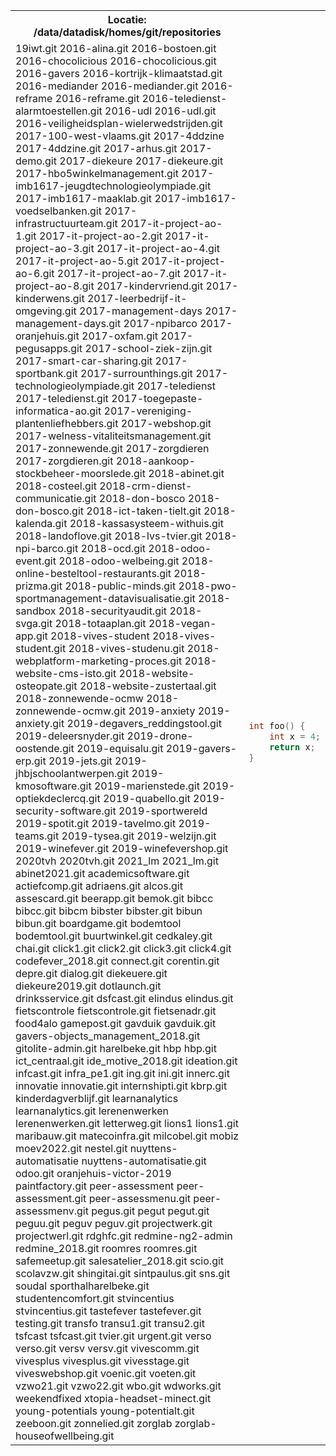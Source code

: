 <table>
<tr>
<th> Locatie: /data/datadisk/homes/git/repositories </th>
</tr>
<tr>
<td>
19iwt.git
2016-alina.git
2016-bostoen.git
2016-chocolicious
2016-chocolicious.git
2016-gavers
2016-kortrijk-klimaatstad.git
2016-mediander
2016-mediander.git
2016-reframe
2016-reframe.git
2016-teledienst-alarmtoestellen.git
2016-udl
2016-udl.git
2016-veiligheidsplan-wielerwedstrijden.git
2017-100-west-vlaams.git
2017-4ddzine
2017-4ddzine.git
2017-arhus.git
2017-demo.git
2017-diekeure
2017-diekeure.git
2017-hbo5winkelmanagement.git
2017-imb1617-jeugdtechnologieolympiade.git
2017-imb1617-maaklab.git
2017-imb1617-voedselbanken.git
2017-infrastructuurteam.git
2017-it-project-ao-1.git
2017-it-project-ao-2.git
2017-it-project-ao-3.git
2017-it-project-ao-4.git
2017-it-project-ao-5.git
2017-it-project-ao-6.git
2017-it-project-ao-7.git
2017-it-project-ao-8.git
2017-kindervriend.git
2017-kinderwens.git
2017-leerbedrijf-it-omgeving.git
2017-management-days
2017-management-days.git
2017-npibarco
2017-oranjehuis.git
2017-oxfam.git
2017-pegusapps.git
2017-school-ziek-zijn.git
2017-smart-car-sharing.git
2017-sportbank.git
2017-surrounthings.git
2017-technologieolympiade.git
2017-teledienst
2017-teledienst.git
2017-toegepaste-informatica-ao.git
2017-vereniging-plantenliefhebbers.git
2017-webshop.git
2017-welness-vitaliteitsmanagement.git
2017-zonnewende.git
2017-zorgdieren
2017-zorgdieren.git
2018-aankoop-stockbeheer-moorslede.git
2018-abinet.git
2018-costeel.git
2018-crm-dienst-communicatie.git
2018-don-bosco
2018-don-bosco.git
2018-ict-taken-tielt.git
2018-kalenda.git
2018-kassasysteem-withuis.git
2018-landoflove.git
2018-lvs-tvier.git
2018-npi-barco.git
2018-ocd.git
2018-odoo-event.git
2018-odoo-welbeing.git
2018-online-besteltool-restaurants.git
2018-prizma.git
2018-public-minds.git
2018-pwo-sportmanagement-datavisualisatie.git
2018-sandbox
2018-securityaudit.git
2018-svga.git
2018-totaaplan.git
2018-vegan-app.git
2018-vives-student
2018-vives-student.git
2018-vives-studenu.git
2018-webplatform-marketing-proces.git
2018-website-cms-isto.git
2018-website-osteopate.git
2018-website-zustertaal.git
2018-zonnewende-ocmw
2018-zonnewende-ocmw.git
2019-anxiety
2019-anxiety.git
2019-degavers_reddingstool.git
2019-deleersnyder.git
2019-drone-oostende.git
2019-equisalu.git
2019-gavers-erp.git
2019-jets.git
2019-jhbjschoolantwerpen.git
2019-kmosoftware.git
2019-marienstede.git
2019-optiekdeclercq.git
2019-quabello.git
2019-security-software.git
2019-sportwereld
2019-spotit.git
2019-tavelmo.git
2019-teams.git
2019-tysea.git
2019-welzijn.git
2019-winefever.git
2019-winefevershop.git
2020tvh
2020tvh.git
2021_lm
2021_lm.git
abinet2021.git
academicsoftware.git
actiefcomp.git
adriaens.git
alcos.git
assescard.git
beerapp.git
bemok.git
bibcc
bibcc.git
bibcm
bibster
bibster.git
bibun
bibun.git
boardgame.git
bodemtool
bodemtool.git
buurtwinkel.git
cedkaley.git
chai.git
click1.git
click2.git
click3.git
click4.git
codefever_2018.git
connect.git
corentin.git
depre.git
dialog.git
diekeuere.git
diekeure2019.git
dotlaunch.git
drinksservice.git
dsfcast.git
elindus
elindus.git
fietscontrole
fietscontrole.git
fietsenadr.git
food4alo
gamepost.git
gavduik
gavduik.git
gavers-objects_management_2018.git
gitolite-admin.git
harelbeke.git
hbp
hbp.git
ict_centraal.git
ide_motive_2018.git
ideation.git
infcast.git
infra_pe1.git
ing.git
ini.git
innerc.git
innovatie
innovatie.git
internshipti.git
kbrp.git
kinderdagverblijf.git
learnanalytics
learnanalytics.git
lerenenwerken
lerenenwerken.git
letterweg.git
lions1
lions1.git
maribauw.git
matecoinfra.git
milcobel.git
mobiz
moev2022.git
nestel.git
nuyttens-automatisatie
nuyttens-automatisatie.git
odoo.git
oranjehuis-victor-2019
paintfactory.git
peer-assessment
peer-assessment.git
peer-assessmenu.git
peer-assessmenv.git
pegus.git
pegut
pegut.git
peguu.git
peguv
peguv.git
projectwerk.git
projectwerl.git
rdghfc.git
redmine-ng2-admin
redmine_2018.git
roomres
roomres.git
safemeetup.git
salesatelier_2018.git
scio.git
scolavzw.git
shingitai.git
sintpaulus.git
sns.git
soudal
sporthalharelbeke.git
studentencomfort.git
stvincentius
stvincentius.git
tastefever
tastefever.git
testing.git
transfo
transu1.git
transu2.git
tsfcast
tsfcast.git
tvier.git
urgent.git
verso
verso.git
versv
versv.git
vivescomm.git
vivesplus
vivesplus.git
vivesstage.git
viveswebshop.git
voenic.git
voeten.git
vzwo21.git
vzwo22.git
wbo.git
wdworks.git
weekendfixed
xtopia-headset-minect.git
young-potentials
young-potentialt.git
zeeboon.git
zonnelied.git
zorglab
zorglab-houseofwellbeing.git

</td>
<td>

```c++
int foo() { 
    int x = 4;
    return x;
}
```

</td>
</tr>
</table>
